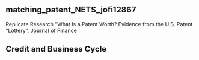 ## matching_patent_NETS_jofi12867
Replicate Research "What Is a Patent Worth? Evidence from the U.S. Patent “Lottery”, Journal of Finance

## Credit and Business Cycle
